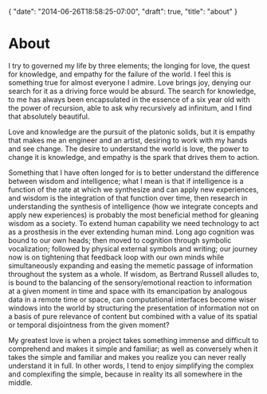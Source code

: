 {
   "date": "2014-06-26T18:58:25-07:00",
   "draft": true,
   "title": "about"
}

# About

I try to governed my life by three elements; the longing for love, the quest for
knowledge, and empathy for the failure of the world. I feel this is something
true for almost everyone I admire.  Love brings joy, denying our search for it
as a driving force would be absurd. The search for knowledge, to me has always
been encapsulated in the essence of a six year old with the power of recursion,
able to ask why recursively ad infinitum, and I find that absolutely beautiful.

Love and knowledge are the pursuit of the platonic solids, but it is empathy
that makes me an engineer and an artist, desiring to work with my hands and see
change. The desire to understand the world is love, the power to change it is
knowledge, and empathy is the spark that drives them to action.

Something that I have often longed for is to better understand the difference
between wisdom and intelligence; what I mean is that if intelligence is a
function of the rate at which we synthesize and can apply new experiences, and
wisdom is the integration of that function over time, then research in
understanding the synthesis of intelligence (how we integrate concepts and apply
new experiences) is probably the most beneficial method for gleaning wisdom as a
society. To extend human capability we need technology to act as a prosthesis in
the ever extending human mind. Long ago cognition was bound to our own heads;
then moved to cognition through symbolic vocalization; followed by physical
external symbols and writing; our journey now is on tightening that feedback
loop with our own minds while simultaneously expanding and easing the memetic
passage of information throughout the system as a whole. If wisdom, as Bertrand
Russell alludes to, is bound to the balancing of the sensory/emotional reaction
to information at a given moment in time and space with its emancipation by
analogous data in a remote time or space, can computational interfaces become
wiser windows into the world by structuring the presentation of information not
on a basis of pure relevance of content but combined with a value of its spatial
or temporal disjointness from the given moment?

My greatest love is when a project takes something immense and difficult to
comprehend and makes it simple and familiar; as well as conversely when it takes
the simple and familiar and makes you realize you can never really understand it
in full. In other words, I tend to enjoy simplifying the complex and
complexifing the simple, because in reality its all somewhere in the middle.
